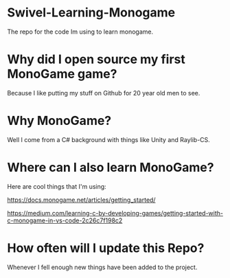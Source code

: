 # Swivel-Learning-Monogame
The repo for the code Im using to learn monogame.
# Why did I open source my first MonoGame game?
Because I like putting my stuff on Github for 20 year old men to see.
# Why MonoGame?
Well I come from a C# background with things like Unity and Raylib-CS.
# Where can I also learn MonoGame?
Here are cool things that I'm using:

https://docs.monogame.net/articles/getting_started/

https://medium.com/learning-c-by-developing-games/getting-started-with-c-monogame-in-vs-code-2c26c7f198c2
# How often will I update this Repo?
Whenever I fell enough new things have been added to the project.
